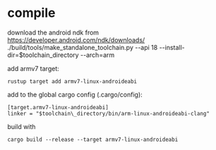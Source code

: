 compile
======
download the android ndk from https://developer.android.com/ndk/downloads/
./build/tools/make\_standalone\_toolchain.py --api 18 --install-dir=$toolchain\_directory --arch=arm

add armv7 target:
```
rustup target add armv7-linux-androideabi
```

add to the global cargo config (.cargo/config):
```
[target.armv7-linux-androideabi]
linker = "$toolchain\_directory/bin/arm-linux-androideabi-clang"
```

build with
```
cargo build --release --target armv7-linux-androideabi
```
